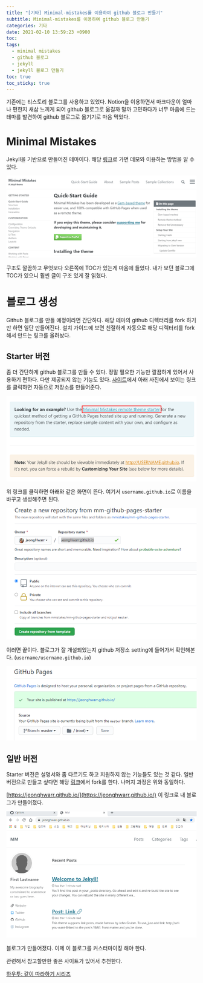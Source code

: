 ```yaml
---
title: "[기타] Minimal-mistakes를 이용하여 github 블로그 만들기"
subtitle: Minimal-mistakes를 이용하여 github 블로그 만들기
categories: 기타
date: 2021-02-10 13:59:23 +0900
toc: 
tags:
  - minimal mistakes
  - github 블로그
  - jekyll
  - jekyll 블로그 만들기
toc: true
toc_sticky: true
---
```


기존에는 티스토리 블로그를 사용하고 있었다. Notion을 이용하면서 마크다운이 얼마나 편한지 새삼 느끼게 되어 github 블로그로 옮길까 말까 고민하다가 너무 마음에 드는 테마를 발견하여 github 블로그로 옮기기로 마음 먹었다. 

# Minimal Mistakes

Jekyll을 기반으로 만들어진 테마이다. 해당 [링크](https://mmistakes.github.io/minimal-mistakes/docs/quick-start-guide/)로 가면 데모와 이용하는 방법을 알 수 있다. 

![/assets/images/2021-02-10-minimal_mistakes를_이용하여_github_블로그_만들기/untitled.png](/assets/images/2021-02-10-minimal_mistakes를_이용하여_github_블로그_만들기/untitled.png)

구조도 깔끔하고 무엇보다 오른쪽에 TOC가 있는게 마음에 들었다. 내가 보던 블로그에 TOC가 있으니 훨씬 글이 구조 있게 잘 읽혔다.

# 블로그 생성

Github 블로그를 만들 예정이라면 간단하다. 해당 테마의 github 디렉터리를 fork 하기만 하면 일단 만들어진다. 설치 가이드에 보면 친절하게 자동으로 해당 디렉터리를 fork해서 만드는 링크를 올려놨다.  

## Starter 버전

좀 더 간단하게 github 블로그를 만들 수 있다. 정말 필요한 기능만 깔끔하게 있어서 사용하기 편하다. 다만 제공되지 않는 기능도 있다. [사이트](https://mmistakes.github.io/minimal-mistakes/docs/quick-start-guide/)에서 아래 사진에서 보이는 링크를 클릭하면 자동으로 저장소를 만들어준다. 

![/assets/images/2021-02-10-minimal_mistakes를_이용하여_github_블로그_만들기/untitled_1.png](/assets/images/2021-02-10-minimal_mistakes를_이용하여_github_블로그_만들기/untitled_1.png)

위 링크를 클릭하면 아래와 같은 화면이 뜬다. 여기서 `username.github.io`로 이름을 바꾸고 생성해주면 된다. 

![/assets/images/2021-02-10-minimal_mistakes를_이용하여_github_블로그_만들기/untitled_2.png](/assets/images/2021-02-10-minimal_mistakes를_이용하여_github_블로그_만들기/untitled_2.png)

이러면 끝이다. 블로그가 잘 개설되었는지 github 저장소 setting에 들어가서 확인해본다. (`username/username.github.io`)

![/assets/images/2021-02-10-minimal_mistakes를_이용하여_github_블로그_만들기/untitled_3.png](/assets/images/2021-02-10-minimal_mistakes를_이용하여_github_블로그_만들기/untitled_3.png)

## 일반 버전

Starter 버전은 설명서와 좀 다르기도 하고 지원하지 않는 기능들도 있는 것 같다. 일반 버전으로 만들고 싶다면 해당 [링크](https://github.com/mmistakes/minimal-mistakes)에서 fork를 한다. 나머지 과정은 위와 동일하다. 

[https://jeonghwarr.github.io/](https://jeonghwarr.github.io/) 이 링크로 내 블로그가 만들어졌다. 

![/assets/images/2021-02-10-minimal_mistakes를_이용하여_github_블로그_만들기/untitled_4.png](/assets/images/2021-02-10-minimal_mistakes를_이용하여_github_블로그_만들기/untitled_4.png)

블로그가 만들어졌다. 이제 이 블로그를 커스터마이징 해야 한다.

관련해서 참고할만한 좋은 사이트가 있어서 추천한다. 

[하우투: 같이 따라하기 시리즈](https://devinlife.com/howto/)
